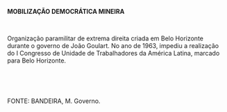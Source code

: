 **MOBILIZAÇÃO DEMOCRÁTICA MINEIRA**

 

Organização paramilitar de extrema direita criada em Belo Horizonte
durante o governo de João Goulart. No ano de 1963, impediu a realização
do I Congresso de Unidade de Trabalhadores da América Latina, marcado
para Belo Horizonte.

 

 

FONTE: BANDEIRA, M. Governo.

 

